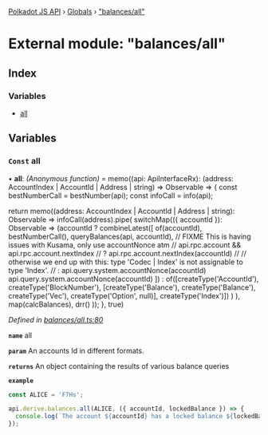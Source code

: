 [Polkadot JS API](../README.md) › [Globals](../globals.md) › ["balances/all"](_balances_all_.md)

# External module: "balances/all"

## Index

### Variables

* [all](_balances_all_.md#const-all)

## Variables

### `Const` all

• **all**: *(Anonymous function)* =  memo((api: ApiInterfaceRx): (address: AccountIndex | AccountId | Address | string) => Observable<DerivedBalances> => {
  const bestNumberCall = bestNumber(api);
  const infoCall = info(api);

  return memo((address: AccountIndex | AccountId | Address | string): Observable<DerivedBalances> =>
    infoCall(address).pipe(
      switchMap(({ accountId }): Observable<Result> =>
        (accountId
          ? combineLatest([
            of(accountId),
            bestNumberCall(),
            queryBalances(api, accountId),
            // FIXME This is having issues with Kusama, only use accountNonce atm
            // api.rpc.account && api.rpc.account.nextIndex
            //   ? api.rpc.account.nextIndex(accountId)
            //   // otherwise we end up with this: type 'Codec | Index' is not assignable to type 'Index'.
            //   : api.query.system.accountNonce<Index>(accountId)
            api.query.system.accountNonce<Index>(accountId)
          ])
          : of([createType('AccountId'), createType('BlockNumber'), [createType('Balance'), createType('Balance'), createType('Vec<BalanceLock>'), createType('Option<VestingSchedule>', null)], createType('Index')])
        )
      ),
      map(calcBalances),
      drr()
    ));
}, true)

*Defined in [balances/all.ts:80](https://github.com/polkadot-js/api/blob/287ceb2ded/packages/api-derive/src/balances/all.ts#L80)*

**`name`** all

**`param`** An accounts Id in different formats.

**`returns`** An object containing the results of various balance queries

**`example`** 
<BR>

```javascript
const ALICE = 'F7Hs';

api.derive.balances.all(ALICE, ({ accountId, lockedBalance }) => {
  console.log(`The account ${accountId} has a locked balance ${lockedBalance} units.`);
});
```
